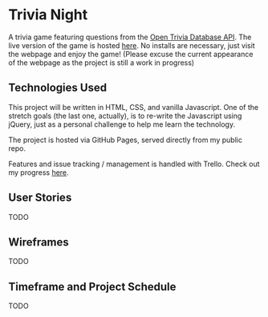 # Trivia Night

A trivia game featuring questions from the [Open Trivia Database API](https://opentdb.com/api_config.php). The live version of the game is hosted [here](fahali.github.io/trivia_night). No installs are necessary, just visit the webpage and enjoy the game! (Please excuse the current appearance of the webpage as the project is still a work in progress)

## Technologies Used

This project will be written in HTML, CSS, and vanilla Javascript. One of the stretch goals (the last one, actually), is to re-write the Javascript using jQuery, just as a personal challenge to help me learn the technology.

The project is hosted via GitHub Pages, served directly from my public repo.

Features and issue tracking / management is handled with Trello. Check out my progress [here](https://trello.com/b/LL1B6SMi/trivia-night-seir-p1).

## User Stories

TODO

## Wireframes

TODO

## Timeframe and Project Schedule

TODO
